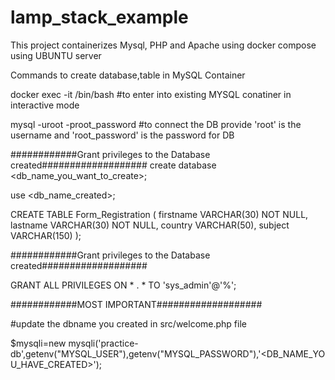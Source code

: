 # lamp_stack_example

This project containerizes Mysql, PHP and Apache using docker compose using UBUNTU server

Commands to create database,table in MySQL Container

docker exec -it <db-container-name> /bin/bash #to enter into existing MYSQL conatiner in interactive mode

mysql -uroot -proot_password #to connect the DB provide 'root' is the username and 'root_password' is the password for DB

############Grant privileges to the Database created###################
create database <db_name_you_want_to_create>;

use <db_name_created>;

CREATE TABLE Form_Registration (
firstname VARCHAR(30) NOT NULL,
lastname VARCHAR(30) NOT NULL,
country VARCHAR(50),
subject VARCHAR(150)
);

############Grant privileges to the Database created###################

GRANT ALL PRIVILEGES ON * . * TO 'sys_admin'@'%';

############MOST IMPORTANT###################

#update the dbname you created in src/welcome.php file

$mysqli=new mysqli('practice-db',getenv("MYSQL_USER"),getenv("MYSQL_PASSWORD"),'<DB_NAME_YOU_HAVE_CREATED>');
